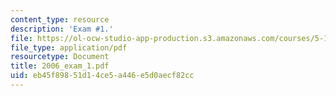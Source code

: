 ```yaml
---
content_type: resource
description: 'Exam #1.'
file: https://ol-ocw-studio-app-production.s3.amazonaws.com/courses/5-13-organic-chemistry-ii-fall-2006/eb45f89851d14ce5a446e5d0aecf82cc_2006_exam_1.pdf
file_type: application/pdf
resourcetype: Document
title: 2006_exam_1.pdf
uid: eb45f898-51d1-4ce5-a446-e5d0aecf82cc
---
```

